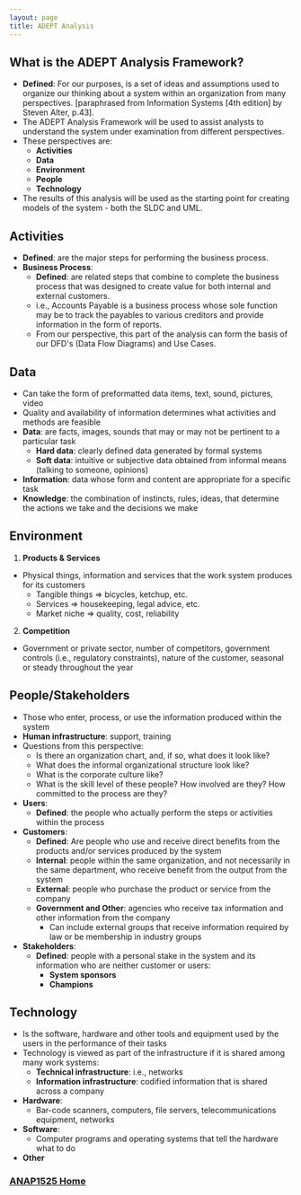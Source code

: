 ```yaml
---
layout: page
title: ADEPT Analysis
---
```


## What is the ADEPT Analysis Framework?
* **Defined**: For our purposes, is a set of ideas and assumptions used to organize our thinking about a system within an organization from many perspectives. [paraphrased from Information Systems [4th edition] by Steven Alter, p.43].
* The ADEPT Analysis Framework will be used to assist analysts to understand the system under examination from different perspectives.
* These perspectives are:
  * **Activities**
  * **Data**
  * **Environment**
  * **People**
  * **Technology**
* The results of this analysis will be used as the starting point for creating models of the system - both the SLDC and UML.

## Activities
* **Defined**: are the major steps for performing the business process.
* **Business Process**:
  * **Defined**: are related steps that combine to complete the business process that was designed to create value for both internal and external customers.
  * i.e., Accounts Payable is a business process whose sole function may be to track the payables to various creditors and provide information in the form of reports.
  * From our perspective, this part of the analysis can form the basis of our DFD's (Data Flow Diagrams) and Use Cases.

## Data
* Can take the form of preformatted data items, text, sound, pictures, video
* Quality and availability of information determines what activities and methods are feasible
* **Data**: are facts, images, sounds that may or may not be pertinent to a particular task
  * **Hard data**: clearly defined data generated by formal systems
  * **Soft data**: intuitive or subjective data obtained from informal means (talking to someone, opinions)
* **Information**: data whose form and content are appropriate for a specific task
* **Knowledge**: the combination of instincts, rules, ideas, that determine the actions we take and the decisions we make

## Environment
1.	**Products & Services**
* Physical things, information and services that the work system produces for its customers
  * Tangible things => bicycles, ketchup, etc.
  * Services => housekeeping, legal advice, etc.
  * Market niche => quality, cost, reliability
2.	**Competition**
* Government or private sector, number of competitors, government controls (i.e., regulatory constraints), nature of the customer, seasonal or steady throughout the year

## People/Stakeholders
* Those who enter, process, or use the information produced within the system
* **Human infrastructure**: support, training
* Questions from this perspective:
  * Is there an organization chart, and, if so, what does it look like?
  * What does the informal organizational structure look like?
  * What is the corporate culture like?
  * What is the skill level of these people? How involved are they? How committed to the process are they?
* **Users**:
  * **Defined**: the people who actually perform the steps or activities within the process
* **Customers**:
  * **Defined**: Are people who use and receive direct benefits from the products and/or services produced by the system
  * **Internal**: people within the same organization, and not necessarily in the same department, who receive benefit from the output from the system
  * **External**: people who purchase the product or service from the company
  * **Government and Other**: agencies who receive tax information and other information from the company
    * Can include external groups that receive information required by law or be membership in industry groups
* **Stakeholders**:
  * **Defined**: people with a personal stake in the system and its information who are neither customer or users:
    * **System sponsors**
    * **Champions**

## Technology
* Is the software, hardware and other tools and equipment used by the users in the performance of their tasks
* Technology is viewed as part of the infrastructure if it is shared among many work systems:
  * **Technical infrastructure**: i.e., networks
  * **Information infrastructure**: codified information that is shared across a company
* **Hardware**:
  * Bar-code scanners, computers, file servers, telecommunications equipment, networks
* **Software**:
  * Computer programs and operating systems that tell the hardware what to do
* **Other**

### [ANAP1525 Home](../)